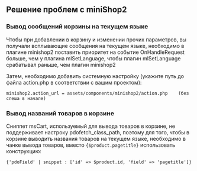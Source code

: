 ## Решение проблем с miniShop2

### Вывод сообщений корзины на текущем языке

Чтобы при добавлении в корзину и изменении прочих параметров, вы получали всплывающие сообщения на текущем языке, 
необходимо в плагине minishop2 поставить приоритет на событие OnHandleRequest больше, чем у плагина mlSetLanguage, чтобы
плагин mlSetLanguage срабатывал раньше, чем плагин minishop2

Затем, необходимо добавить системную настройку (укажите путь до файла action.php в соответствии с вашим проектом):

```
minishop2.action_url = assets/components/minishop2/action.php    (без слеша в начале)
```

### Вывод названий товаров в корзине

Сниппет msCart, используемый для вывода товаров в корзине, не поддерживает настроку pdofetch_class_path, поэтому для того,
чтобы в корзине выводить названия товаров на текущем языке, необходимо в чанке вывода товаров, вместо `{$product.pagetitle}`
использовать конструкцию:

```
{'pdoField' | snippet : ['id' => $product.id, 'field' => 'pagetitle']}
```
